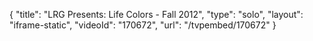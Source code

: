 {
    "title": "LRG Presents: Life Colors - Fall 2012",
    "type": "solo",
    "layout": "iframe-static",
    "videoId": "170672",
    "url": "\/tvpembed\/170672"
}